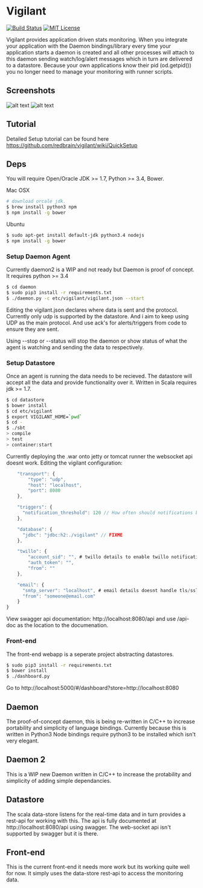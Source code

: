 # Vigilant
[![Build Status](http://jenkins.vigilantlabs.co.uk/buildStatus/icon?job=Vigilant)](http://jenkins.vigilantlabs.co.uk/job/Vigilant/)
[![MIT License](http://b.repl.ca/v1/License-MIT-red.png)](LICENSE)

Vigilant provides application driven stats monitoring. When you integrate your application
with the Daemon bindings/library every time your application starts a daemon is created and
all other processes will attach to this daemon sending watch/log/alert messages which in turn
are delivered to a datastore. Because your own applications know their pid (od.getpid()) you no
longer need to manage your monitoring with runner scripts.

## Screenshots

![alt text][overview]
![alt text][real-time]

[overview]: images/overview.png
[real-time]: images/real-time.png

## Tutorial

Detailed Setup tutorial can be found here https://github.com/redbrain/vigilant/wiki/QuickSetup

## Deps

You will require Open/Oracle JDK >= 1.7, Python >= 3.4, Bower.

Mac OSX
```bash
# download orcale jdk.
$ brew install python3 npm
$ npm install -g bower
```

Ubuntu

```bash
$ sudo apt-get install default-jdk python3.4 nodejs
$ npm install -g bower
```

### Setup Daemon Agent

Currently daemon2 is a WIP and not ready but Daemon is proof of concept. It requires python >= 3.4

```bash
$ cd daemon
$ sudo pip3 install -r requirements.txt
$ ./daemon.py -c etc/vigilant/vigilant.json --start
```

Editing the vigilant.json declares where data is sent and the protocol. Currently only udp is supported by the datastore.
And i aim to keep using UDP as the main protocol. And use ack's for alerts/triggers from code to ensure they are sent.

Using --stop or --status will stop the daemon or show status of what the agent is watching and sending the data to respectively.

### Setup Datastore

Once an agent is running the data needs to be recieved. The datastore will accept all the data and provide functionality over it.
Written in Scala requires jdk >= 1.7.

```bash
$ cd datastore
$ bower install
$ cd etc/vigilant
$ export VIGILANT_HOME=`pwd`
$ cd -
$ ./sbt
> compile
> test
> container:start
```

Currently deploying the .war onto jetty or tomcat runner the websocket api doesnt work. Editing the vigilant configuration:

```javascript
    "transport": {
        "type": "udp",
        "host": "localhost",
        "port": 8080
    },

    "triggers": {
      "notification_threshold": 120 // How often should notifications be send if data continues to activate triggers. To stop notification spam.
    },

    "database": {
      "jdbc": "jdbc:h2:./vigilant" // FIXME
    },

    "twillo": {
        "account_sid": "", # twillo details to enable twillo notifications
        "auth_token": "",
        "from": ""
    },

    "email": {
      "smtp_server": "localhost", # email details doesnt handle tls/ssl like gmail.com
      "from": "someone@email.com"
    }
}
```

View swagger api documentation: http://localhost:8080/api and use /api-doc as the location to the documenation.

### Front-end

The front-end webapp is a seperate project abstracting datastores.

```bash
$ sudo pip3 install -r requirements.txt
$ bower install
$ ./dashboard.py
```

Go to http://localhost:5000/#/dashboard?store=http://localhost:8080

## Daemon

The proof-of-concept daemon, this is being re-written in C/C++ to increase portability and
simplicity of language bindings. Currently because this is written in Python3 Node bindings require
python3 to be installed which isn't very elegant.

## Daemon 2

This is a WIP new Daemon written in C/C++ to increase the protability and simplicity of adding simple dependancies.

## Datastore

The scala data-store listens for the real-time data and in turn provides a rest-api for working with
this. The api is fully documented at http://localhost:8080/api using swagger. The web-socket api isn't
supported by swagger but it is there.

## Front-end

This is the current front-end it needs more work but its working quite well for now. It simply uses the
data-store rest-api to access the monitoring data.

